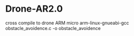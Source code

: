 # Drone-AR2.0

cross compile to drone ARM micro
	arm-linux-gnueabi-gcc obstacle_avoidence.c -o obstacle_avoidence
